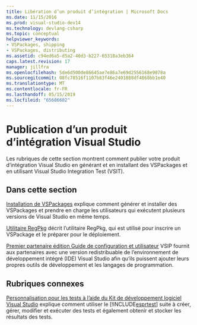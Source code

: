 ```yaml
---
title: Libération d’un produit d’intégration | Microsoft Docs
ms.date: 11/15/2016
ms.prod: visual-studio-dev14
ms.technology: devlang-csharp
ms.topic: conceptual
helpviewer_keywords:
- VSPackages, shipping
- VSPackages, distributing
ms.assetid: c94ed6a5-d5a2-40d3-b227-65318a3eb364
caps.latest.revision: 17
manager: jillfra
ms.openlocfilehash: 5de6d500de86645ae7e86a7e69d2556168e9078a
ms.sourcegitcommit: 08fc78516f1107b83f46e2401888df4868bb1e40
ms.translationtype: MT
ms.contentlocale: fr-FR
ms.lasthandoff: 05/15/2019
ms.locfileid: "65686602"
---
```

# <a name="releasing-a-visual-studio-integration-product"></a>Publication d’un produit d’intégration Visual Studio
Les rubriques de cette section montrent comment publier votre produit d’intégration Visual Studio en générant et en installant des VSPackages et en utilisant Visual Studio Integration Test (VSIT).

## <a name="in-this-section"></a>Dans cette section
 [Installation de VSPackages](../misc/installing-vspackages.md) explique comment générer et installer des VSPackages et prendre en charge les utilisateurs qui exécutent plusieurs versions de Visual Studio en même temps.

 [Utilitaire RegPkg](../extensibility/internals/regpkg-utility.md) décrit l’utilitaire RegPkg, qui est utilisé pour inscrire un VSPackage et le préparer pour le déploiement.

 [Premier partenaire édition Guide de configuration et utilisateur](https://msdn.microsoft.com/8ee4dad7-95d3-4f2d-a8d4-3ba9a80ecae2) VSIP fournit aux partenaires avec une version redistribuable de l’environnement de développement intégré (IDE) Visual Studio afin qu’ils puissent ajouter leurs propres outils de développement et les langages de programmation.

## <a name="related-sections"></a>Rubriques connexes
 [Personnalisation pour les tests à l’aide du Kit de développement logiciel Visual Studio](https://msdn.microsoft.com/9cf7a840-dd66-4b00-90f7-e00e40370a69) explique comment utiliser le [!INCLUDE[esprtest](../includes/esprtest-md.md)] suite à créer, gérer, modifier et exécuter des tests et également obtenir et stocker les résultats des tests.